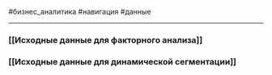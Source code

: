 #бизнес_аналитика #навигация #данные 

---
### [[Исходные данные для факторного анализа]]

### [[Исходные данные для динамической сегментации]]




